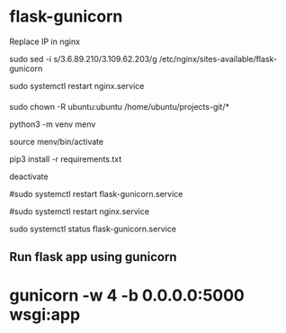 # flask-gunicorn

Replace IP in nginx

sudo sed -i s/3.6.89.210/3.109.62.203/g  /etc/nginx/sites-available/flask-gunicorn

sudo systemctl restart nginx.service 

####

sudo chown -R ubuntu:ubuntu /home/ubuntu/projects-git/*

python3 -m venv menv

source menv/bin/activate

pip3 install -r requirements.txt

deactivate

#sudo systemctl restart flask-gunicorn.service 

#sudo systemctl restart nginx.service 

sudo systemctl status flask-gunicorn.service 

## Run flask app using gunicorn
# gunicorn -w 4 -b 0.0.0.0:5000 wsgi:app
